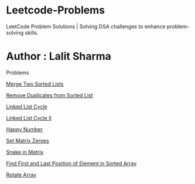 # Leetcode-Problems
LeetCode Problem Solutions | Solving DSA challenges to enhance problem-solving skills.
# Author : Lalit Sharma

Problems

[Merge Two Sorted Lists](https://leetcode.com/problems/merge-two-sorted-lists/description/)

[Remove Duplicates from Sorted List](https://leetcode.com/problems/remove-duplicates-from-sorted-list/description/)

 [Linked List Cycle](https://leetcode.com/problems/linked-list-cycle/description/)

 [Linked List Cycle II](https://leetcode.com/problems/linked-list-cycle-ii/description/)

 [Happy Number](https://leetcode.com/problems/happy-number/description/)

 [Set Matrix Zeroes](https://leetcode.com/problems/set-matrix-zeroes/description/)

 [Snake in Matrix](https://leetcode.com/problems/snake-in-matrix/description/)

 [Find First and Last Position of Element in Sorted Array](https://leetcode.com/problems/find-first-and-last-position-of-element-in-sorted-array/description/)

 [Rotate Array](https://leetcode.com/problems/rotate-array/description/)